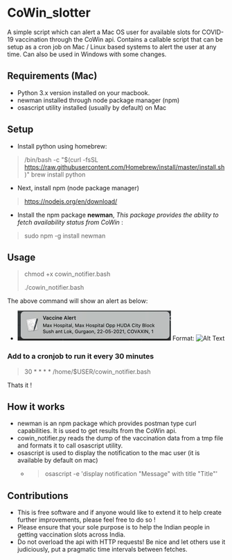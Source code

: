 # CoWin_slotter
A simple script which can alert a Mac OS user for available slots for COVID-19 vaccination through the CoWin api. Contains a callable script that can be setup as a cron job on Mac / Linux based systems to alert the user at any time. Can also be used in Windows with some changes.  

## Requirements (Mac)
* Python 3.x version installed on your macbook.
* newman installed through node package manager (npm)
* osascript utility installed (usually by default) on Mac

## Setup
* Install python using homebrew: 
> /bin/bash -c "$(curl -fsSL https://raw.githubusercontent.com/Homebrew/install/master/install.sh)"
> brew install python

* Next, install npm (node package manager)
> https://nodejs.org/en/download/

* Install the npm package **newman**, *This package provides the ability to fetch availability status from CoWin* :
> sudo npm -g install newman

## Usage
> chmod +x cowin_notifier.bash
> 
> ./cowin_notifier.bash

The above command will show an alert as below:
* ![GitHub Logo](/images/alert.png)
Format: ![Alt Text](url)

### Add to a cronjob to run it every 30 minutes 
> 30 * * * * /home/$USER/cowin_notifier.bash

 Thats it !

## How it works
* newman is an npm package which provides postman type curl capabilities. It is used to get results from the CoWin api.
* cowin_notifier.py reads the dump of the vaccination data from a tmp file and formats it to call osascript utility.
* osascript is used to display the notification to the mac user (it is available by default on mac)
  * > osascript -e 'display notification "Message" with title "Title"'

## Contributions
* This is free software and if anyone would like to extend it to help create further improvements, please feel free to do so !
* Please ensure that your sole purpose is to help the Indian people in getting vaccination slots across India. 
* Do not overload the api with HTTP requests! Be nice and let others use it judiciously, put a pragmatic time intervals between fetches. 
